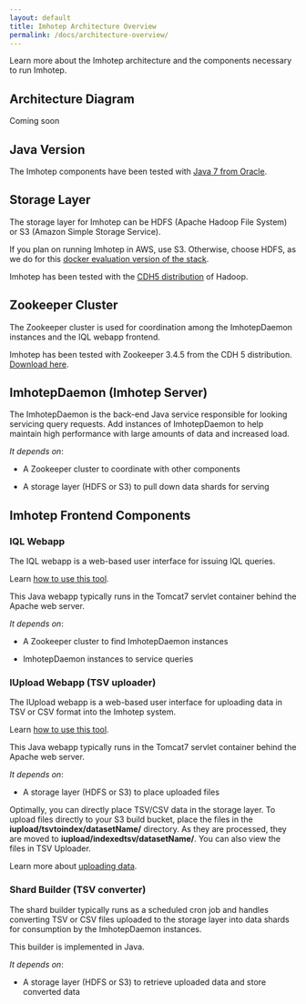 ```yaml
---
layout: default
title: Imhotep Architecture Overview
permalink: /docs/architecture-overview/
---
```


Learn more about the Imhotep architecture and the components necessary to run Imhotep.

## Architecture Diagram

Coming soon

## Java Version
The Imhotep components have been tested with [Java 7 from Oracle](http://www.oracle.com/technetwork/java/javase/downloads/java-archive-downloads-javase7-521261.html). 

## Storage Layer
The storage layer for Imhotep can be HDFS (Apache Hadoop File System) or S3 (Amazon Simple Storage Service). 

If you plan on running Imhotep in AWS, use S3. Otherwise, choose HDFS, as we do for this [docker evaluation version of the stack](https://github.com/indeedeng/imhotep-docker/blob/master/README.md).

Imhotep has been tested with the [CDH5 distribution](https://www.cloudera.com/downloads/cdh/5-10-0.html) of Hadoop. 

## Zookeeper Cluster
The Zookeeper cluster is used for coordination among the ImhotepDaemon instances and the IQL webapp frontend.

Imhotep has been tested with Zookeeper 3.4.5 from the CDH 5 distribution. [Download here](http://archive.cloudera.com/cdh5/cdh/5/zookeeper-3.4.5-cdh5.10.0.tar.gz).

## ImhotepDaemon (Imhotep Server)
The ImhotepDaemon is the back-end Java service responsible for looking servicing query requests. Add instances of ImhotepDaemon to help maintain high performance with large amounts of data and increased load.

 *It depends on*: 

* A Zookeeper cluster to coordinate with other components

* A storage layer (HDFS or S3) to pull down data shards for serving


## Imhotep Frontend Components

### IQL Webapp
The IQL webapp is a web-based user interface for issuing IQL queries. 

Learn [how to use this tool](http://opensource.indeedeng.io/imhotep/docs/quick-start/#iql-web-client).

This Java webapp typically runs in the Tomcat7 servlet container behind the Apache web server. 

*It depends on*: 

* A Zookeeper cluster to find ImhotepDaemon instances 

* ImhotepDaemon instances to service queries

### IUpload Webapp (TSV uploader)
The IUpload webapp is a web-based user interface for uploading data in TSV or CSV format into the Imhotep system. 

Learn [how to use this tool](http://opensource.indeedeng.io/imhotep/docs/quick-start/#imhotep-tsv-uploader).

This Java webapp typically runs in the Tomcat7 servlet container behind the Apache web server. 

*It depends on*: 

* A storage layer (HDFS or S3) to place uploaded files 

Optimally, you can directly place TSV/CSV data in the storage layer. To upload files directly to your S3 build bucket, place the files in the <strong>iupload/tsvtoindex/datasetName/</strong> directory. As they are processed, they are moved to <strong>iupload/indexedtsv/datasetName/</strong>. You can also view the files in TSV Uploader. 

Learn more about [uploading data](http://opensource.indeedeng.io/imhotep/docs/quick-start/#imhotep-tsv-uploader).

### Shard Builder (TSV converter)
The shard builder typically runs as a scheduled cron job and handles converting TSV or CSV files uploaded to the storage layer into data shards for consumption by the ImhotepDaemon instances.

This builder is implemented in Java.

*It depends on*:
 
* A storage layer (HDFS or S3) to retrieve uploaded data and store converted data





